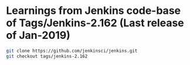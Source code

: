 # Learnings from Jenkins code-base of Tags/Jenkins-2.162 (Last release of Jan-2019)
```bash
git clone https://github.com/jenkinsci/jenkins.git
git checkout tags/jenkins-2.162
```